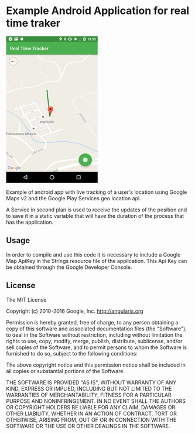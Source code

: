 # Example Android Application for real time traker 

<img src="https://github.com/antocara/realTimeTracker/blob/master/Screenshot.png" alt="screenshot" width="250" height="400">


Example of android app with live tracking of a user's location using Google Maps v2 and the Google Play Services geo location api.

A Service in second plan is used to receive the updates of the position and to save it in a static variable that will have the duration of the process that has the application.

## Usage
In order to compile and use this code it is necessary to include a Google Map ApiKey in the Strings resource file of the application. This Api Key can be obtained through the Google Developer Console.



## License

The MIT License

Copyright (c) 2010-2016 Google, Inc. http://angularjs.org

Permission is hereby granted, free of charge, to any person obtaining a copy
of this software and associated documentation files (the "Software"), to deal
in the Software without restriction, including without limitation the rights
to use, copy, modify, merge, publish, distribute, sublicense, and/or sell
copies of the Software, and to permit persons to whom the Software is
furnished to do so, subject to the following conditions:

The above copyright notice and this permission notice shall be included in
all copies or substantial portions of the Software.

THE SOFTWARE IS PROVIDED "AS IS", WITHOUT WARRANTY OF ANY KIND, EXPRESS OR
IMPLIED, INCLUDING BUT NOT LIMITED TO THE WARRANTIES OF MERCHANTABILITY,
FITNESS FOR A PARTICULAR PURPOSE AND NONINFRINGEMENT. IN NO EVENT SHALL THE
AUTHORS OR COPYRIGHT HOLDERS BE LIABLE FOR ANY CLAIM, DAMAGES OR OTHER
LIABILITY, WHETHER IN AN ACTION OF CONTRACT, TORT OR OTHERWISE, ARISING FROM,
OUT OF OR IN CONNECTION WITH THE SOFTWARE OR THE USE OR OTHER DEALINGS IN
THE SOFTWARE.
